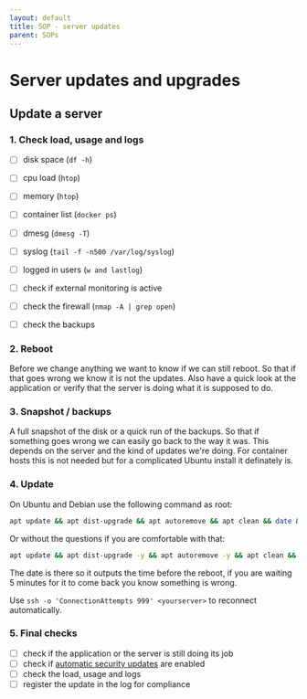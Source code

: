 ```yaml
---
layout: default
title: SOP - server updates
parent: SOPs
---
```


# Server updates and upgrades

## Update a server

### 1. Check load, usage and logs

- [ ] disk space (`df -h`)
- [ ] cpu load (`htop`)
- [ ] memory (`htop`)
- [ ] container list (`docker ps`)
- [ ] dmesg (`dmesg -T`)
- [ ] syslog (`tail -f -n500 /var/log/syslog`)
- [ ] logged in users (`w and lastlog`)

- [ ] check if external monitoring is active
- [ ] check the firewall (`nmap -A | grep open`)
- [ ] check the backups

### 2. Reboot

Before we change anything we want to know if we can
still reboot. So that if that goes wrong we know it
is not the updates. Also have a quick look at the
application or verify that the server is doing what
it is supposed to do.

### 3. Snapshot / backups

A full snapshot of the disk or a quick run of the
backups. So that if something goes wrong we can easily
go back to the way it was. This depends on the server
and the kind of updates we're doing. For container hosts
this is not needed but for a complicated Ubuntu install
it definately is.

### 4. Update

On Ubuntu and Debian use the following command as root:

```bash
apt update && apt dist-upgrade && apt autoremove && apt clean && date && reboot
```

Or without the questions if you are comfortable with that:

```bash
apt update && apt dist-upgrade -y && apt autoremove -y && apt clean && date && reboot
```

The date is there so it outputs the time before the reboot,
if you are waiting 5 minutes for it to come back you know
something is wrong.

Use `ssh -o 'ConnectionAttempts 999' <yourserver>` to reconnect automatically.

### 5. Final checks

- [ ] check if the application or the server is still doing its job
- [ ] check if [automatic security updates](https://docs.aikedejongste.nl/linux/apt.html) are enabled
- [ ] check the load, usage and logs
- [ ] register the update in the log for compliance
